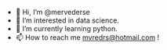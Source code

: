 - 👋 Hi, I’m @mervederse
- 👀 I’m interested in data science.
- 🌱 I’m currently learning python.
- 📫 How to reach me mvredrs@hotmail.com !

